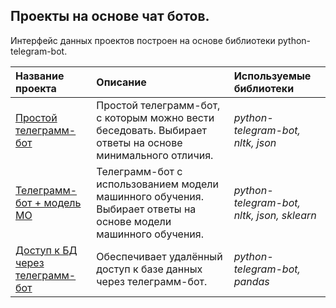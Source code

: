 ## Проекты на основе чат ботов.

Интерфейс данных проектов построен на основе библиотеки python-telegram-bot.

| Название проекта | Описание | Используемые библиотеки | 
| :---------------------- | :---------------------- | :---------------------- |
| [Простой телеграмм-бот](Simple_chat_bot) | Простой телеграмм-бот, с которым можно вести беседовать. Выбирает ответы на основе минимального отличия. | *python-telegram-bot, nltk, json* |
| [Телеграмм-бот + модель МО](Chat_bot_ml) | Телеграмм-бот с использованием модели машинного обучения. Выбирает ответы на основе модели машинного обучения.| *python-telegram-bot, nltk, json, sklearn* |
|[Доступ к БД через телеграмм-бот](Electric_bot_db) | Обеспечивает удалённый доступ к базе данных через телеграмм-бот. | *python-telegram-bot, pandas* |
